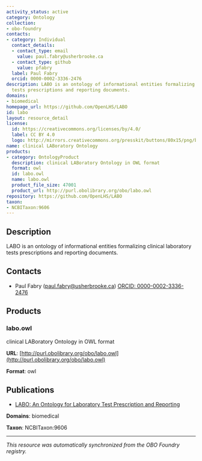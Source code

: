 ```yaml
---
activity_status: active
category: Ontology
collection:
- obo-foundry
contacts:
- category: Individual
  contact_details:
  - contact_type: email
    value: paul.fabry@usherbrooke.ca
  - contact_type: github
    value: pfabry
  label: Paul Fabry
  orcid: 0000-0002-3336-2476
description: LABO is an ontology of informational entities formalizing clinical laboratory
  tests prescriptions and reporting documents.
domains:
- biomedical
homepage_url: https://github.com/OpenLHS/LABO
id: labo
layout: resource_detail
license:
  id: https://creativecommons.org/licenses/by/4.0/
  label: CC BY 4.0
  logo: http://mirrors.creativecommons.org/presskit/buttons/80x15/png/by.png
name: clinical LABoratory Ontology
products:
- category: OntologyProduct
  description: clinical LABoratory Ontology in OWL format
  format: owl
  id: labo.owl
  name: labo.owl
  product_file_size: 47001
  product_url: http://purl.obolibrary.org/obo/labo.owl
repository: https://github.com/OpenLHS/LABO
taxon:
- NCBITaxon:9606
---
```

## Description

LABO is an ontology of informational entities formalizing clinical laboratory tests prescriptions and reporting documents.

## Contacts

- Paul Fabry (paul.fabry@usherbrooke.ca) [ORCID: 0000-0002-3336-2476](https://orcid.org/0000-0002-3336-2476)

## Products

### labo.owl

clinical LABoratory Ontology in OWL format

**URL**: [http://purl.obolibrary.org/obo/labo.owl](http://purl.obolibrary.org/obo/labo.owl)

**Format**: owl

## Publications

- [LABO: An Ontology for Laboratory Test Prescription and Reporting](https://doi.org/10.5281/zenodo.6522019)

**Domains**: biomedical

**Taxon**: NCBITaxon:9606

---

*This resource was automatically synchronized from the OBO Foundry registry.*